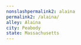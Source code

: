 ```yaml
---
﻿nonslashpermalink2: alaina
permalink2: /alaina/
alley: Alaina
city: Peabody
state: Massachusetts
---
```

